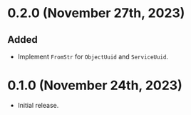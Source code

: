 # 0.2.0 (November 27th, 2023)

## Added

- Implement `FromStr` for `ObjectUuid` and `ServiceUuid`.


# 0.1.0 (November 24th, 2023)

- Initial release.

